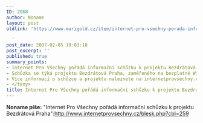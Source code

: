 ```yaml
---
ID: 2068
author: Noname
layout: post
oldlink: 'https://www.marigold.cz/item/internet-pro-vsechny-porada-informacni-schuzku-k-projektu-bezdratova-praha

  '
post_date: 2007-02-05 19:03:18
post_excerpt: ''
published: true
summary_points:
- Internet Pro Všechny pořádá informační schůzku k projektu Bezdrátová Praha.
- Schůzka se týká projektu Bezdrátová Praha, zaměřeného na bezplatné Wi-Fi.
- Více informací o schůzce a projektu naleznete na internetprovsechny.cz.
- </texy>
title: Internet Pro Všechny pořádá informační schůzku k projektu Bezdrátová Praha
---
```


<texy><strong>Noname píše:</strong> "Internet Pro Všechny pořádá informační schůzku k projektu Bezdrátová Praha":http://www.internetprovsechny.cz/blesk.php?cbl=259